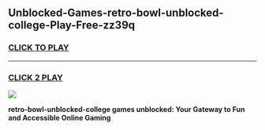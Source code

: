
## Unblocked-Games-retro-bowl-unblocked-college-Play-Free-zz39q
<h3>
<a href="https://premium76.site?title=retro-bowl-unblocked-college&ref=10A">CLICK TO PLAY</a></h3>
<hr>

<h3>
<a href="https://premium76.site?title=retro-bowl-unblocked-college&ref=10A">CLICK 2 PLAY</a>
  
</h3>

<a href="https://premium76.site?title=retro-bowl-unblocked-college&ref=10A"><img src="https://clearcache.store/games.png"></a>


**retro-bowl-unblocked-college games unblocked: Your Gateway to Fun and Accessible Online Gaming**
